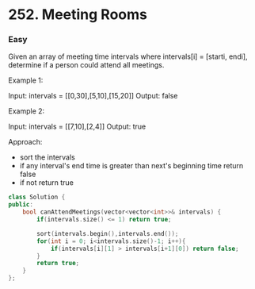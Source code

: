 # 252. Meeting Rooms
### Easy

Given an array of meeting time intervals where intervals[i] = [starti, endi], determine if a person could attend all meetings.

 
Example 1:

Input: intervals = [[0,30],[5,10],[15,20]]
Output: false

Example 2:

Input: intervals = [[7,10],[2,4]]
Output: true

Approach:
* sort the intervals
* if any interval's end time is greater than next's beginning time return false
* if not return true

```cpp
class Solution {
public:
    bool canAttendMeetings(vector<vector<int>>& intervals) {
        if(intervals.size() <= 1) return true;

        sort(intervals.begin(),intervals.end());
        for(int i = 0; i<intervals.size()-1; i++){
            if(intervals[i][1] > intervals[i+1][0]) return false;
        }
        return true;
    }
};
```
